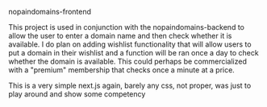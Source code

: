 nopaindomains-frontend

This project is used in conjunction with the nopaindomains-backend to allow the user to enter a domain name and then check whether it is available. I do plan on adding wishlist functionality that will allow users to put a domain in their wishlist and a function will be ran once a day to check whether the domain is available. This could perhaps be commercialized with a "premium" membership that checks once a minute at a price.

This is a very simple next.js again, barely any css, not proper, was just to play around and show some competency